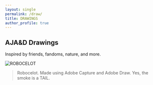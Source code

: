 ```yaml
---
layout: single
permalink: /draw/
title: DRAWINGS
author_profile: true
---
```

## AJA&D Drawings
Inspired by friends, fandoms, nature, and more.

![ROBOCELOT](/great_gatsbys/0E93E6E7-BCC4-4C4E-8951-3F699D8B32F6.jpeg)
> Robocelot. Made using Adobe Capture and Adobe Draw. Yes, the smoke is a TAIL.
